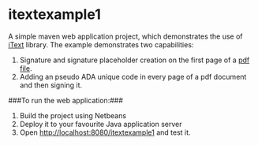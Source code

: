 itextexample1
=============

A simple maven web application project, which demonstrates the use of [iText](http://itextpdf.com/) library. The example demonstrates two capabilities:

1. Signature and signature placeholder creation on the first page of a [pdf file](http://en.wikipedia.org/wiki/Portable_Document_Format).
2. Adding an pseudo ADA unique code in every page of a pdf document and then signing it.

###To run the web application:###

1. Build the project using Netbeans
2. Deploy it to your favourite Java application server
3. Open [http://localhost:8080/itextexample1](http://localhost:8080/itextexample1) and test it.